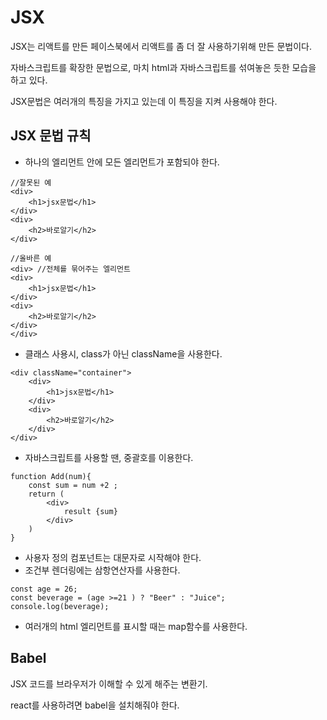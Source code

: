#   JSX

JSX는 리액트를 만든 페이스북에서 리액트를 좀 더 잘 사용하기위해 만든 문법이다.

자바스크립트를 확장한 문법으로, 마치 html과 자바스크립트를 섞여놓은 듯한 모습을 하고 있다. 

JSX문법은 여러개의 특징을 가지고 있는데 이 특징을 지켜 사용해야 한다.


## JSX 문법 규칙
- 하나의 엘리먼트 안에 모든 엘리먼트가 포함되야 한다.
```
//잘못된 예
<div>
    <h1>jsx문법</h1>
</div>
<div>
    <h2>바로알기</h2>
</div>

//올바른 예
<div> //전체를 묶어주는 엘리먼트
<div>
    <h1>jsx문법</h1>
</div>
<div>
    <h2>바로알기</h2>
</div>
</div>

```
- 클래스 사용시, class가 아닌 className을 사용한다.
```
<div className="container"> 
    <div>
        <h1>jsx문법</h1>
    </div>
    <div>
        <h2>바로알기</h2>
    </div>
</div>
```
- 자바스크립트를 사용할 땐, 중괄호를 이용한다.
```
function Add(num){
    const sum = num +2 ;
    return (
        <div>
            result {sum}
        </div>
    )
}
```
- 사용자 정의 컴포넌트는 대문자로 시작해야 한다.
- 조건부 렌더링에는 삼항연산자를 사용한다. 
```
const age = 26;
const beverage = (age >=21 ) ? "Beer" : "Juice";
console.log(beverage);
```
- 여러개의 html 엘리먼트를 표시할 때는 map함수를 사용한다.

## Babel
JSX 코드를 브라우저가 이해할 수 있게 해주는 변환기.

react를 사용하려면 babel을 설치해줘야 한다.